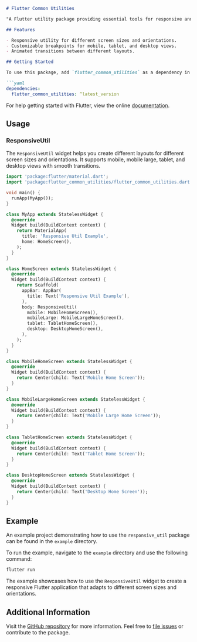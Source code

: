 ```markdown
# Flutter Common Utilities

"A Flutter utility package providing essential tools for responsive and adaptive UI development in Flutter applications."

## Features

- Responsive utility for different screen sizes and orientations.
- Customizable breakpoints for mobile, tablet, and desktop views.
- Animated transitions between different layouts.

## Getting Started

To use this package, add `flutter_common_utilities` as a dependency in your `pubspec.yaml` file.

```yaml
dependencies:
  flutter_common_utilities: ^latest_version
```

For help getting started with Flutter, view the online
[documentation](https://flutter.dev).

## Usage

### ResponsiveUtil

The `ResponsiveUtil` widget helps you create different layouts for different screen sizes and orientations. It supports mobile, mobile large, tablet, and desktop views with smooth transitions.

```dart
import 'package:flutter/material.dart';
import 'package:flutter_common_utilities/flutter_common_utilities.dart';

void main() {
  runApp(MyApp());
}

class MyApp extends StatelessWidget {
  @override
  Widget build(BuildContext context) {
    return MaterialApp(
      title: 'Responsive Util Example',
      home: HomeScreen(),
    );
  }
}

class HomeScreen extends StatelessWidget {
  @override
  Widget build(BuildContext context) {
    return Scaffold(
      appBar: AppBar(
        title: Text('Responsive Util Example'),
      ),
      body: ResponsiveUtil(
        mobile: MobileHomeScreen(),
        mobileLarge: MobileLargeHomeScreen(),
        tablet: TabletHomeScreen(),
        desktop: DesktopHomeScreen(),
      ),
    );
  }
}

class MobileHomeScreen extends StatelessWidget {
  @override
  Widget build(BuildContext context) {
    return Center(child: Text('Mobile Home Screen'));
  }
}

class MobileLargeHomeScreen extends StatelessWidget {
  @override
  Widget build(BuildContext context) {
    return Center(child: Text('Mobile Large Home Screen'));
  }
}

class TabletHomeScreen extends StatelessWidget {
  @override
  Widget build(BuildContext context) {
    return Center(child: Text('Tablet Home Screen'));
  }
}

class DesktopHomeScreen extends StatelessWidget {
  @override
  Widget build(BuildContext context) {
    return Center(child: Text('Desktop Home Screen'));
  }
}
```

## Example

An example project demonstrating how to use the `responsive_util` package can be found in the `example` directory.

To run the example, navigate to the `example` directory and use the following command:

```sh
flutter run
```

The example showcases how to use the `ResponsiveUtil` widget to create a responsive Flutter application that adapts to different screen sizes and orientations.

## Additional Information

Visit the [GitHub repository](https://github.com/SoftEngAliijaz/flutter_common_utilities) for more information. Feel free to [file issues](https://github.com/SoftEngAliijaz/flutter_common_utilities/issues) or contribute to the package.